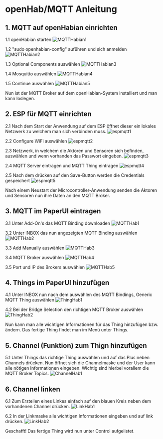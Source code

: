 # openHab/MQTT Anleitung

## 1. MQTT auf openHabian einrichten

1.1 openHabian starten
![MQTTHabian1](/images/anleitung/habian1.jpg)

1.2 "sudo openhabian-config" auführen und sich anmelden
![MQTTHabian2](/images/anleitung/habian2.jpg)

1.3 Optional Components auswählen
![MQTTHabian3](/images/anleitung/habianmqtt1.jpg)

1.4 Mosquitto auswählen
![MQTTHabian4](/images/anleitung/habianmqtt2.jpg)

1.5 Continue auswählen 
![MQTTHabian5](/images/anleitung/habianmqtt3.jpg)

Nun ist der MQTT Broker auf dem openHabian-System installiert und man kann loslegen.

## 2. ESP für MQTT einrichten

2.1 Nach dem Start der Anwendung auf dem ESP öffnet dieser ein lokales Netzwerk zu welchem man sich verbinden muss.
![espmqtt1](/images/anleitung/espmqtt1.jpg)

2.2 Configure WiFi auswählen
![espmqtt2](/images/anleitung/espmqtt2.jpg)

2.3 Netzwerk, in welchem die Aktoren und Sensoren sich befinden, auswählen und wenn vorhanden das Passwort eingeben.
![espmqtt3](/images/anleitung/espmqtt3.jpg)

2.4 MQTT Server eintragen und MQTT Thing eintragen
![espmqtt4](/images/anleitung/espmqtt4.jpg)

2.5 Nach dem drücken auf den Save-Button werden die Credentials gespeichert
![espmqtt5](/images/anleitung/espmqtt5.jpg)

Nach einem Neustart der Microcontroller-Anwendung senden die Aktoren und Sensoren nun ihre Daten an den MQTT Broker.

## 3. MQTT im PaperUI eintragen

3.1 Unter Add-On's das MQTT Binding downloaden
![MQTTHab1](/images/anleitung/MQTTStep1.png)

3.2 Unter INBOX das nun angezeigten MQTT Binding auswählen
![MQTTHab2](/images/anleitung/MQTTStep2.png)

3.3 Add Manually auswählen
![MQTTHab3](/images/anleitung/MqttStep3.png)

3.4 MQTT Broker auswählen
![MQTTHab4](/images/anleitung/MqttStep4.PNG)

3.5 Port und IP des Brokers auswählen
![MQTTHab5](/images/anleitung/MqttStep5.PNG)

## 4. Things im PaperUI hinzufügen

4.1 Unter INBOX nun nach dem auswählen des MQTT Bindings, Generic MQTT Thing auswählen
![ThingHab1](/images/anleitung/ThingStep1.PNG)

4.2 Bei der Bridge Selection den richtigen MQTT Broker auswählen
![ThingHab2](/images/anleitung/ThingStep2.PNG)

Nun kann man alle wichtigen Informationen für das Thing hinzufügen bzw. ändern. Das fertige Thing findet man im Menü unter Things.

## 5. Channel (Funktion) zum Thign hinzufügen

5.1 Unter Things das richtige Thing auswählen und auf das Plus neben Channels drücken. Nun öffnet sich die Channelmaske und der User kann alle nötigen Informationen eingeben. Wichtig sind hierbei vorallem die MQTT Broker Topics.
![ChannelHab1](/images/anleitung/Channel1.PNG)

## 6. Channel linken

6.1 Zum Erstellen eines Linkes einfach auf den blauen Kreis neben dem vorhandenen Channel drücken.
![LinkHab1](/images/anleitung/Link1.png)

6.2 In der Linkmaske alle wichtigen Informationen eingeben und auf link drücken.
![LinkHab2](/images/anleitung/Link2.png)

Geschafft! Das fertige Thing wird nun unter Control aufgelistet.
